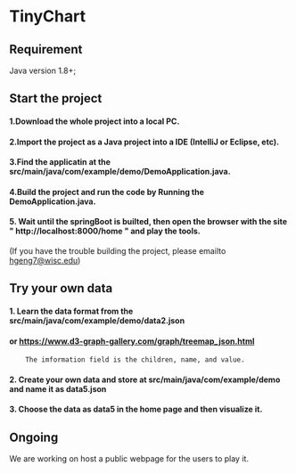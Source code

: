 # TinyChart

## Requirement

Java version 1.8+;

## Start the project

#### 1.Download the whole project into a local PC. 
#### 2.Import the project as a Java project into a IDE (IntelliJ or Eclipse, etc).
#### 3.Find the applicatin at the src/main/java/com/example/demo/DemoApplication.java.
#### 4.Build the project and run the code by Running the  DemoApplication.java.
#### 5. Wait until the springBoot is builted, then open the browser with the site " http://localhost:8000/home " and play the tools.

(If you have the trouble building the project, please emailto hgeng7@wisc.edu)

## Try your own data

#### 1. Learn the data format from the src/main/java/com/example/demo/data2.json 
####        or https://www.d3-graph-gallery.com/graph/treemap_json.html
        The imformation field is the children, name, and value.
#### 2. Create your own data and store at src/main/java/com/example/demo and name it as data5.json
#### 3. Choose the data as data5 in the home page and then visualize it.

## Ongoing 
We are working on host a public webpage for the users to play it.

